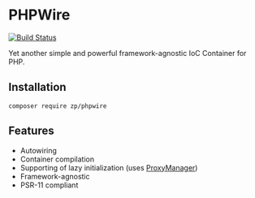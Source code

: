 # PHPWire

[![Build Status](https://travis-ci.org/zarplata/phpwire.svg?branch=master)](https://travis-ci.org/zarplata/phpwire)

Yet another simple and powerful framework-agnostic IoC Container for PHP.

## Installation 

```
composer require zp/phpwire
```

## Features

* Autowiring
* Container compilation
* Supporting of lazy initialization (uses [ProxyManager](https://github.com/Ocramius/ProxyManager))
* Framework-agnostic
* PSR-11 compliant

